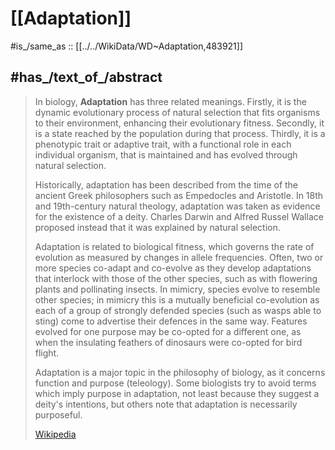 ﻿---
has_id_wikidata: Q483921
---

# [[Adaptation]] 

#is_/same_as :: [[../../WikiData/WD~Adaptation,483921]] 

## #has_/text_of_/abstract 

> In biology, **Adaptation** has three related meanings. Firstly, it is the dynamic evolutionary process of natural selection that fits organisms to their environment, enhancing their evolutionary fitness. Secondly, it is a state reached by the population during that process. Thirdly, it is a phenotypic trait or adaptive trait, with a functional role in each individual organism, that is maintained and has evolved through natural selection. 
>
> Historically, adaptation has been described from the time of the ancient Greek philosophers such as Empedocles and Aristotle. In 18th and 19th-century natural theology, adaptation was taken as evidence for the existence of a deity. Charles Darwin and Alfred Russel Wallace proposed instead that it was explained by natural selection.
>
> Adaptation is related to biological fitness, which governs the rate of evolution as measured by changes in allele frequencies. Often, two or more species co-adapt and co-evolve as they develop adaptations that interlock with those of the other species, such as with flowering plants and pollinating insects. In mimicry, species evolve to resemble other species; in mimicry this is a mutually beneficial co-evolution as each of a group of strongly defended species (such as wasps able to sting) come to advertise their defences in the same way. Features evolved for one purpose may be co-opted for a different one, as when the insulating feathers of dinosaurs were co-opted for bird flight.
>
> Adaptation is a major topic in the philosophy of biology, as it concerns function and purpose (teleology). Some biologists try to avoid terms which imply purpose in adaptation, not least because they suggest a deity's intentions, but others note that adaptation is necessarily purposeful.
>
> [Wikipedia](https://en.wikipedia.org/wiki/Adaptation)


